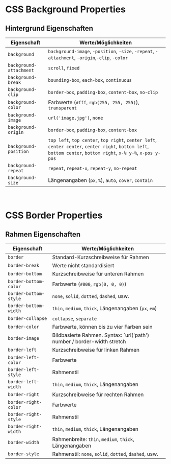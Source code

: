 # CSS Background Properties

## Hintergrund Eigenschaften
| Eigenschaft             | Werte/Möglichkeiten                           |
|-------------------------|----------------------------------------------|
| `background`            | `background-image`, `-position`, `-size`, `-repeat`, `-attachment`, `-origin`,`-clip`, `-color` |
| `background-attachment` | `scroll`, `fixed`                            |
| `background-break`      | `bounding-box`, `each-box`, `continuous`     |
| `background-clip`       | `border-box`, `padding-box`, `content-box`, `no-clip` |
| `background-color`      | Farbwerte (`#fff`, `rgb(255, 255, 255)`), `transparent` |
| `background-image`      | `url('image.jpg')`, `none`                   |
| `background-origin`     | `border-box`, `padding-box`, `content-box`   |
| `background-position`   | `top left`, `top center`, `top right`, `center left`, `center center`, `center right`, `bottom left`, `bottom center`, `bottom right`, `x-% y-%`, `x-pos y-pos` |
| `background-repeat`     | `repeat`, `repeat-x`, `repeat-y`, `no-repeat` |
| `background-size`       | Längenangaben (`px`, `%`), `auto`, `cover`, `contain` |

<br>

# CSS Border Properties

## Rahmen Eigenschaften
| Eigenschaft             | Werte/Möglichkeiten                           |
|-------------------------|----------------------------------------------|
| `border`                | Standard-Kurzschreibweise für Rahmen |
| `border-break`          | Werte nicht standardisiert |
| `border-bottom`         | Kurzschreibweise für unteren Rahmen |
| `border-bottom-color`   | Farbwerte (`#000`, `rgb(0, 0, 0)`) |
| `border-bottom-style`   | `none`, `solid`, `dotted`, `dashed`, usw. |
| `border-bottom-width`   | `thin`, `medium`, `thick`, Längenangaben (`px`, `em`) |
| `border-collapse`       | `collapse`, `separate` |
| `border-color`          | Farbwerte, können bis zu vier Farben sein |
| `border-image`          | Bildbasierte Rahmen. Syntax: `url('path') number / border-width stretch|repeat|round` |
| `border-left`           | Kurzschreibweise für linken Rahmen |
| `border-left-color`     | Farbwerte |
| `border-left-style`     | Rahmenstil |
| `border-left-width`     | `thin`, `medium`, `thick`, Längenangaben |
| `border-right`          | Kurzschreibweise für rechten Rahmen |
| `border-right-color`    | Farbwerte |
| `border-right-style`    | Rahmenstil |
| `border-right-width`    | `thin`, `medium`, `thick`, Längenangaben |
| `border-width`          | Rahmenbreite: `thin`, `medium`, `thick`, Längenangaben |
| `border-style`          | Rahmenstil: `none`, `solid`, `dotted`, `dashed`, usw. |
